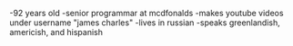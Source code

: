 -92 years old
-senior programmar at mcdfonalds
-makes youtube videos under username "james charles"
-lives in russian
-speaks greenlandish, americish, and hispanish
